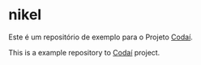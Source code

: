 # nikel

Este é um repositório de exemplo para o Projeto [Codaí](https://codai.growdev.com.br/).

This is a example repository to [Codaí](https://codai.growdev.com.br/) project.
